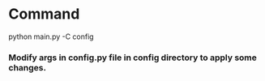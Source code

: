 # Command
python main.py -C config

### Modify args in config.py file in config directory to apply some changes.
